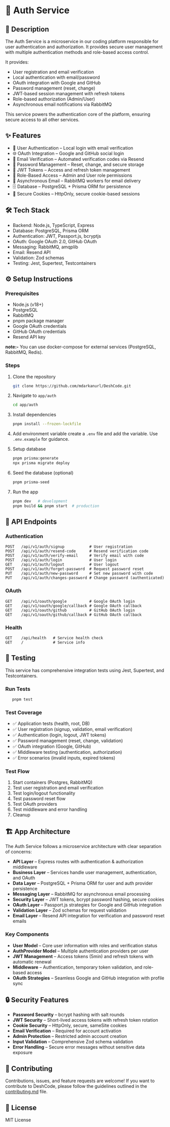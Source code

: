 # 🔐 Auth Service

## 📖 Description
The Auth Service is a microservice in our coding platform responsible for user authentication and authorization. It provides secure user management with multiple authentication methods and role-based access control.

It provides:
- User registration and email verification
- Local authentication with email/password
- OAuth integration with Google and GitHub
- Password management (reset, change)
- JWT-based session management with refresh tokens
- Role-based authorization (Admin/User)
- Asynchronous email notifications via RabbitMQ

This service powers the authentication core of the platform, ensuring secure access to all other services.

## ✨ Features
- 🔐 User Authentication – Local login with email verification
- 🌐 OAuth Integration – Google and GitHub social login
- 📧 Email Verification – Automated verification codes via Resend
- 🔑 Password Management – Reset, change, and secure storage
- 🎫 JWT Tokens – Access and refresh token management
- 👥 Role-Based Access – Admin and User role permissions
- 🐇 Asynchronous Email – RabbitMQ workers for email delivery
- 🗄 Database – PostgreSQL + Prisma ORM for persistence
- 🍪 Secure Cookies – HttpOnly, secure cookie-based sessions

## 🛠 Tech Stack
- Backend: Node.js, TypeScript, Express
- Database: PostgreSQL, Prisma ORM
- Authentication: JWT, Passport.js, bcryptjs
- OAuth: Google OAuth 2.0, GitHub OAuth
- Messaging: RabbitMQ, amqplib
- Email: Resend API
- Validation: Zod schemas
- Testing: Jest, Supertest, Testcontainers

## ⚙️ Setup Instructions
### Prerequisites  
- Node.js (v18+)  
- PostgreSQL  
- RabbitMQ  
- pnpm package manager  
- Google OAuth credentials
- GitHub OAuth credentials
- Resend API key

**note:-** You can use docker-compose for external services (PostgreSQL, RabbitMQ, Redis).

### Steps  
1. Clone the repository  
   ```bash
   git clone https://github.com/mdarkanurl/DeshCode.git
   ```
2. Navigate to `app/auth`
   ```bash
   cd app/auth
   ```
3. Install dependencies
   ```bash
   pnpm install --frozen-lockfile
   ```
4. Add environment variable
   create a `.env` file and add the variable. Use `.env.example` for guidance.

5. Setup database
   ```bash
   pnpm prisma:generate
   npx prisma migrate deploy
   ```

6. Seed the database (optional)
   ```bash
   pnpm prisma-seed
   ```

7. Run the app
   ```bash
   pnpm dev   # development
   pnpm build && pnpm start  # production
   ```

## 📌 API Endpoints  

### Authentication
```http
POST   /api/v1/auth/signup           # User registration
POST   /api/v1/auth/resend-code      # Resend verification code
POST   /api/v1/auth/verify-email     # Verify email with code
POST   /api/v1/auth/login            # User login
GET    /api/v1/auth/logout           # User logout
POST   /api/v1/auth/forget-password  # Request password reset
PUT    /api/v1/auth/new-password     # Set new password with code
PUT    /api/v1/auth/changes-password # Change password (authenticated)
```

### OAuth
```http
GET    /api/v1/oauth/google          # Google OAuth login
GET    /api/v1/oauth/google/callback # Google OAuth callback
GET    /api/v1/oauth/github          # GitHub OAuth login
GET    /api/v1/oauth/github/callback # GitHub OAuth callback
```

### Health
```http
GET    /api/health   # Service health check
GET    /             # Service info
```

## 🧪 Testing
This service has comprehensive integration tests using Jest, Supertest, and Testcontainers.

### Run Tests
```bash
   pnpm test
```

### Test Coverage
- ✅ Application tests (health, root, DB)
- ✅ User registration (signup, validation, email verification)
- ✅ Authentication (login, logout, JWT tokens)
- ✅ Password management (reset, change, validation)
- ✅ OAuth integration (Google, GitHub)
- ✅ Middleware testing (authentication, authorization)
- ✅ Error scenarios (invalid inputs, expired tokens)

### Test Flow
1. Start containers (Postgres, RabbitMQ)
2. Test user registration and email verification
3. Test login/logout functionality
4. Test password reset flow
5. Test OAuth providers
6. Test middleware and error handling
7. Cleanup

## 🏗 App Architecture
The Auth Service follows a microservice architecture with clear separation of concerns:

- **API Layer** – Express routes with authentication & authorization middleware
- **Business Layer** – Services handle user management, authentication, and OAuth
- **Data Layer** – PostgreSQL + Prisma ORM for user and auth provider persistence
- **Messaging Layer** – RabbitMQ for asynchronous email processing
- **Security Layer** – JWT tokens, bcrypt password hashing, secure cookies
- **OAuth Layer** – Passport.js strategies for Google and GitHub integration
- **Validation Layer** – Zod schemas for request validation
- **Email Layer** – Resend API integration for verification and password reset emails

### Key Components
- **User Model** – Core user information with roles and verification status
- **AuthProvider Model** – Multiple authentication providers per user
- **JWT Management** – Access tokens (5min) and refresh tokens with automatic renewal
- **Middleware** – Authentication, temporary token validation, and role-based access
- **OAuth Strategies** – Seamless Google and GitHub integration with profile sync

## 🔒 Security Features
- **Password Security** – bcrypt hashing with salt rounds
- **JWT Security** – Short-lived access tokens with refresh token rotation
- **Cookie Security** – HttpOnly, secure, sameSite cookies
- **Email Verification** – Required for account activation
- **Admin Protection** – Restricted admin account creation
- **Input Validation** – Comprehensive Zod schema validation
- **Error Handling** – Secure error messages without sensitive data exposure

## 🤝 Contributing
Contributions, issues, and feature requests are welcome!
If you want to contribute to DeshCode, please follow the guidelines outlined in the [contributing.md](../../contributing.md) file.

## 📄 License
MIT License